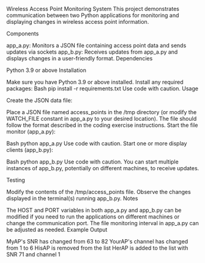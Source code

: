 Wireless Access Point Monitoring System
This project demonstrates communication between two Python applications for monitoring and displaying changes in wireless access point information.

Components

app_a.py: Monitors a JSON file containing access point data and sends updates via sockets
app_b.py: Receives updates from app_a.py and displays changes in a user-friendly format.
Dependencies

Python 3.9 or above
Installation

Make sure you have Python 3.9 or above installed.
Install any required packages:
Bash
pip install -r requirements.txt 
Use code with caution.
Usage

Create the JSON data file:

Place a JSON file named access_points in the /tmp directory (or modify the WATCH_FILE constant in app_a.py to your desired location).
The file should follow the format described in the coding exercise instructions.
Start the file monitor (app_a.py):

Bash
python app_a.py
Use code with caution.
Start one or more display clients (app_b.py):

Bash
python app_b.py
Use code with caution.
You can start multiple instances of app_b.py, potentially on different machines, to receive updates.

Testing

Modify the contents of the /tmp/access_points file.
Observe the changes displayed in the terminal(s) running app_b.py.
Notes

The HOST and PORT variables in both app_a.py and app_b.py can be modified if you need to run the applications on different machines or change the communication port.
The file monitoring interval in app_a.py can be adjusted as needed.
Example Output

MyAP's SNR has changed from 63 to 82
YourAP's channel has changed from 1 to 6
HisAP is removed from the list
HerAP is added to the list with SNR 71 and channel 1